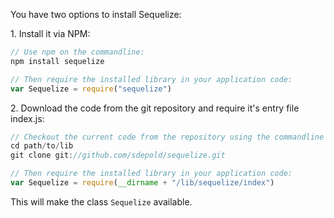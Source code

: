 You have two options to install Sequelize:

1\. Install it via NPM:

```js
// Use npm on the commandline:
npm install sequelize

// Then require the installed library in your application code:
var Sequelize = require("sequelize")
```

2\. Download the code from the git repository and require it's entry file index.js:

```js
// Checkout the current code from the repository using the commandline
cd path/to/lib
git clone git://github.com/sdepold/sequelize.git

// Then require the installed library in your application code:
var Sequelize = require(__dirname + "/lib/sequelize/index")
```

This will make the class `Sequelize` available.
